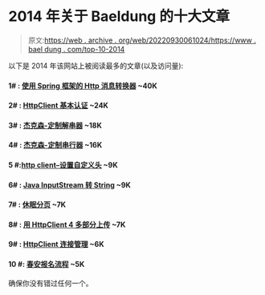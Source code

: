 # 2014 年关于 Baeldung 的十大文章

> 原文:[https://web . archive . org/web/20220930061024/https://www . bael dung . com/top-10-2014](https://web.archive.org/web/20220930061024/https://www.baeldung.com/top-10-2014)

以下是 2014 年该网站上被阅读最多的文章(以及访问量):

#### **1#** : [使用 Spring 框架的 Http 消息转换器](/web/20220120024847/https://www.baeldung.com/spring-httpmessageconverter-rest) ~40K

#### **2#** : [HttpClient 基本认证](/web/20220120024847/https://www.baeldung.com/httpclient-4-basic-authentication) ~24K

#### **3#** : [杰克森-定制解串器](/web/20220120024847/https://www.baeldung.com/jackson-deserialization) ~18K

#### **4#** : [杰克森-定制串行器](/web/20220120024847/https://www.baeldung.com/jackson-custom-serialization) ~16K

#### **5 #**:[http client–设置自定义头](/web/20220120024847/https://www.baeldung.com/httpclient-custom-http-header) ~9K

#### **6#** : [Java InputStream 转 String](/web/20220120024847/https://www.baeldung.com/convert-input-stream-to-string) ~9K

#### **7#** : [休眠分页](/web/20220120024847/https://www.baeldung.com/hibernate-pagination) ~7K

#### **8#** : [用 HttpClient 4 多部分上传](/web/20220120024847/https://www.baeldung.com/httpclient-multipart-upload) ~7K

#### **9#** : [HttpClient 连接管理](/web/20220120024847/https://www.baeldung.com/httpclient-connection-management) ~6K

#### **10** #: [春安报名流程](/web/20220120024847/https://www.baeldung.com/registration-with-spring-mvc-and-spring-security) ~5K

确保你没有错过任何一个。